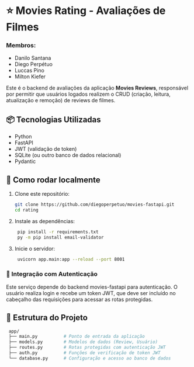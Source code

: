# ⭐ Movies Rating - Avaliações de Filmes

### Membros:
- Danilo Santana
- Diego Perpétuo
- Luccas Pino
- Milton Kiefer

Este é o backend de avaliações da aplicação **Movies Reviews**, responsável por permitir que usuários logados realizem o CRUD (criação, leitura, atualização e remoção) de reviews de filmes.

## 📦 Tecnologias Utilizadas
- Python
- FastAPI
- JWT (validação de token)
- SQLite (ou outro banco de dados relacional)
- Pydantic

## 🚀 Como rodar localmente

1. Clone este repositório:
   ```bash
   git clone https://github.com/diegoperpetuo/movies-fastapi.git
   cd rating
   
2. Instale as dependências:
   ```bash
    pip install -r requirements.txt
    py -m pip install email-validator

3. Inicie o servidor:
   ```bash
    uvicorn app.main:app --reload --port 8001

### 🔐 Integração com Autenticação

Este serviço depende do backend movies-fastapi para autenticação. O usuário realiza login e recebe um token JWT, que deve ser incluído no cabeçalho das requisições para acessar as rotas protegidas.

## 📂 Estrutura do Projeto
   ```bash
    app/
    ├── main.py          # Ponto de entrada da aplicação
    ├── models.py        # Modelos de dados (Review, Usuário)
    ├── routes.py        # Rotas protegidas com autenticação JWT
    ├── auth.py          # Funções de verificação de token JWT
    └── database.py      # Configuração e acesso ao banco de dados
